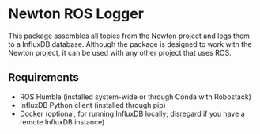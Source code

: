 # Newton ROS Logger

This package assembles all topics from the Newton project and logs them to a InfluxDB database. Although the package is designed to work with the Newton project, it can be used with any other project that uses ROS.

## Requirements
- ROS Humble (installed system-wide or through Conda with Robostack)
- InfluxDB Python client (installed through pip)
- Docker (optional, for running InfluxDB locally; disregard if you have a remote InfluxDB instance)